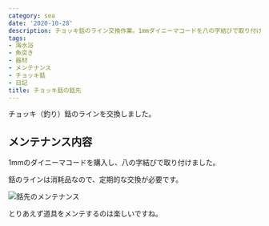 ```yaml
---
category: sea
date: '2020-10-28'
description: チョッキ銛のライン交換作業。1mmダイニーマコードを八の字結びで取り付け、消耗品の定期メンテナンス記録。
tags:
- 海水浴
- 魚突き
- 器材
- メンテナンス
- チョッキ銛
- 日記
title: チョッキ銛の銛先
---
```



チョッキ（釣り）銛のラインを交換しました。

## メンテナンス内容

1mmのダイニーマコードを購入し、八の字結びで取り付けました。

銛のラインは消耗品なので、定期的な交換が必要です。

![銛先のメンテナンス](../images/2020-10-28-diving-01.jpg)

とりあえず道具をメンテするのは楽しいですね。